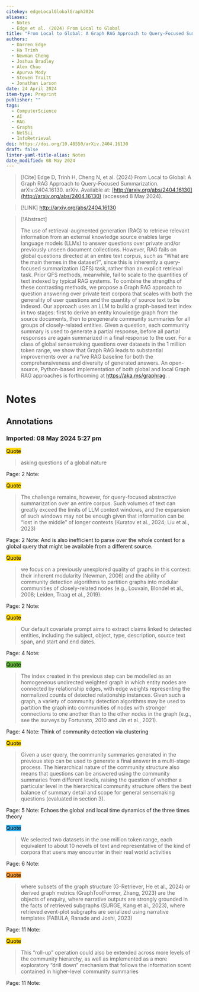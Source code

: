```yaml
---
citekey: edgeLocalGlobalGraph2024
aliases:
  - Notes
  - Edge et al. (2024) From Local to Global
title: "From Local to Global: A Graph RAG Approach to Query-Focused Summarization"
authors:
  - Darren Edge
  - Ha Trinh
  - Newman Cheng
  - Joshua Bradley
  - Alex Chao
  - Apurva Mody
  - Steven Truitt
  - Jonathan Larson
date: 24 April 2024
item-type: Preprint
publisher: ""
tags:
  - ComputerScience
  - AI
  - RAG
  - Graphs
  - NetSci
  - InfoRetrieval
doi: https://doi.org/10.48550/arXiv.2404.16130
draft: false
linter-yaml-title-alias: Notes
date_modified: 08 May 2024
---
```


> [!Cite]
> Edge D, Trinh H, Cheng N, et al. (2024) From Local to Global: A Graph RAG Approach to Query-Focused Summarization. arXiv:2404.16130. arXiv. Available at: [http://arxiv.org/abs/2404.16130](http://arxiv.org/abs/2404.16130) (accessed 8 May 2024).

> [!LINK] 
> http://arxiv.org/abs/2404.16130

> [!Abstract]
>
> The use of retrieval-augmented generation (RAG) to retrieve relevant information from an external knowledge source enables large language models (LLMs) to answer questions over private and/or previously unseen document collections. However, RAG fails on global questions directed at an entire text corpus, such as "What are the main themes in the dataset?", since this is inherently a query-focused summarization (QFS) task, rather than an explicit retrieval task. Prior QFS methods, meanwhile, fail to scale to the quantities of text indexed by typical RAG systems. To combine the strengths of these contrasting methods, we propose a Graph RAG approach to question answering over private text corpora that scales with both the generality of user questions and the quantity of source text to be indexed. Our approach uses an LLM to build a graph-based text index in two stages: first to derive an entity knowledge graph from the source documents, then to pregenerate community summaries for all groups of closely-related entities. Given a question, each community summary is used to generate a partial response, before all partial responses are again summarized in a final response to the user. For a class of global sensemaking questions over datasets in the 1 million token range, we show that Graph RAG leads to substantial improvements over a na\"ive RAG baseline for both the comprehensiveness and diversity of generated answers. An open-source, Python-based implementation of both global and local Graph RAG approaches is forthcoming at https://aka.ms/graphrag.
>.
> 
# Notes

## Annotations

### Imported: 08 May 2024 5:27 pm


<mark style="background-color: #ffd400">Quote</mark>
> asking questions of a global nature

Page: 2
Note: 


<mark style="background-color: #ffd400">Quote</mark>
> The challenge remains, however, for query-focused abstractive summarization over an entire corpus. Such volumes of text can greatly exceed the limits of LLM context windows, and the expansion of such windows may not be enough given that information can be “lost in the middle” of longer contexts (Kuratov et al., 2024; Liu et al., 2023)

Page: 2
Note: And is also inefficient to parse over the whole context for a global query that might be available from a different source.


<mark style="background-color: #ffd400">Quote</mark>
> we focus on a previously unexplored quality of graphs in this context: their inherent modularity (Newman, 2006) and the ability of community detection algorithms to partition graphs into modular communities of closely-related nodes (e.g., Louvain, Blondel et al., 2008; Leiden, Traag et al., 2019).

Page: 2
Note: 


<mark style="background-color: #ffd400">Quote</mark>
> Our default covariate prompt aims to extract claims linked to detected entities, including the subject, object, type, description, source text span, and start and end dates.

Page: 4
Note: 


<mark style="background-color: #5fb236">Quote</mark>
> The index created in the previous step can be modelled as an homogeneous undirected weighted graph in which entity nodes are connected by relationship edges, with edge weights representing the normalized counts of detected relationship instances. Given such a graph, a variety of community detection algorithms may be used to partition the graph into communities of nodes with stronger connections to one another than to the other nodes in the graph (e.g., see the surveys by Fortunato, 2010 and Jin et al., 2021).

Page: 4
Note: Think of community detection via clustering


<mark style="background-color: #ffd400">Quote</mark>
> Given a user query, the community summaries generated in the previous step can be used to generate a final answer in a multi-stage process. The hierarchical nature of the community structure also means that questions can be answered using the community summaries from different levels, raising the question of whether a particular level in the hierarchical community structure offers the best balance of summary detail and scope for general sensemaking questions (evaluated in section 3).

Page: 5
Note: Echoes the global and local time dynamics of the three times theory


<mark style="background-color: #2ea8e5">Quote</mark>
> We selected two datasets in the one million token range, each equivalent to about 10 novels of text and representative of the kind of corpora that users may encounter in their real world activities

Page: 6
Note: 


<mark style="background-color: #f19837">Quote</mark>
> where subsets of the graph structure (G-Retriever, He et al., 2024) or derived graph metrics (GraphToolFormer, Zhang, 2023) are the objects of enquiry, where narrative outputs are strongly grounded in the facts of retrieved subgraphs (SURGE, Kang et al., 2023), where retrieved event-plot subgraphs are serialized using narrative templates (FABULA, Ranade and Joshi, 2023)

Page: 11
Note: 


<mark style="background-color: #ffd400">Quote</mark>
> This “roll-up” operation could also be extended across more levels of the community hierarchy, as well as implemented as a more exploratory “drill down” mechanism that follows the information scent contained in higher-level community summaries

Page: 11
Note: 
